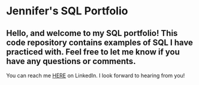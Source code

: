 # Jennifer's SQL Portfolio
## Hello, and welcome to my SQL portfolio! This code repository contains examples of SQL I have practiced with. Feel free to let me know if you have any questions or comments.
You can reach me [HERE](www.linkedin.com/in/jennifermarienicholson) on LinkedIn. I look forward to hearing from you!
